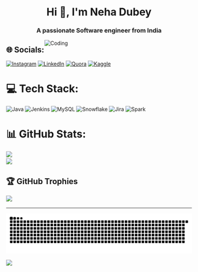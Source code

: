

<h1 align="center">Hi 👋, I'm Neha Dubey</h1>
<h3 align="center">A passionate Software engineer from India</h3>

<img align="right" alt="Coding" width="400" src="https://camo.githubusercontent.com/374987f773148e46b1851b9e3bc4bf71b182562dd002620ef3e4263cb3997130/68747470733a2f2f6d69726f2e6d656469756d2e636f6d2f6d61782f3837352f312a7164415731546a434e353768316c6275757a766368672e676966">

## 🌐 Socials:
[![Instagram](https://img.shields.io/badge/Instagram-%23E4405F.svg?logo=Instagram&logoColor=white)](https://instagram.com/https://www.instagram.com/nehadubey820) [![LinkedIn](https://img.shields.io/badge/LinkedIn-%230077B5.svg?logo=linkedin&logoColor=white)](https://linkedin.com/in/https://www.linkedin.com/in/neha-dubey-2467a216a/) [![Quora](https://img.shields.io/badge/Quora-%23B92B27.svg?logo=Quora&logoColor=white)](https://quora.com/profile/https://www.quora.com/profile/Neha-Dubey-249) 
[![Kaggle](https://img.shields.io/badge/kaggle-%230077B5.svg?logo=kaggle&logoColor=white)](https://kaggle.com/in/https://www.kaggle.com/in/nehad4/)




# 💻 Tech Stack:
 ![Java](https://img.shields.io/badge/Java-%230072C6.svg?style=for-the-badge&logo=azure-devops&logoColor=white) ![Jenkins](https://img.shields.io/badge/Mysql-%23D42029.svg?style=for-the-badge&logo=apache&logoColor=white) ![MySQL](https://img.shields.io/badge/snowflake-%2300f.svg?style=for-the-badge&logo=mysql&logoColor=white) ![Snowflake](https://img.shields.io/badge/jira-%23150458.svg?style=for-the-badge&logo=pandas&logoColor=white) ![Jira](https://img.shields.io/badge/spark-%230A0FFF.svg?style=for-the-badge&logo=jira&logoColor=white) ![Spark](https://img.shields.io/badge/Springboot-FCC624?style=for-the-badge&logo=linux&logoColor=black) 
 

# 📊 GitHub Stats:
![](https://github-readme-stats.vercel.app/api?username=Nehadubey28&theme=dark&hide_border=false&include_all_commits=false&count_private=false)<br/>
![](https://github-readme-streak-stats.herokuapp.com/?user=Nehadubey28&theme=dark&hide_border=false)<br/>


## 🏆 GitHub Trophies
![](https://github-profile-trophy.vercel.app/?username=Nehadubey28&theme=radical&no-frame=true&no-bg=false&margin-w=4)

---


 ![snake gif](https://github.com/abdulayef1/abdulayef1/blob/output/github-contribution-grid-snake.svg)

  [![](https://visitcount.itsvg.in/api?id=Nehadubey28&icon=0&color=0)](https://visitcount.itsvg.in)
<!-- Proudly created with GPRM ( https://gprm.itsvg.in ) -->
